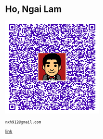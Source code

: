 # Ho, Ngai Lam

![my QR Code](src/assets/logo.png)

`` nxh912@gmail.com ``

[link](/https://www.linkedin.com/in/nxh912/ "Linkedin")

